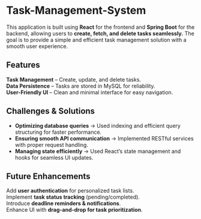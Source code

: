 # **Task-Management-System**  
This application is built using **React** for the frontend and **Spring Boot** for the backend, allowing users to **create, fetch, and delete tasks seamlessly.** The goal is to provide a simple and efficient task management solution with a smooth user experience.  
 
## **Features**  
 **Task Management** – Create, update, and delete tasks.  
 **Data Persistence** – Tasks are stored in MySQL for reliability.  
 **User-Friendly UI** – Clean and minimal interface for easy navigation.  

## **Challenges & Solutions**  
- **Optimizing database queries** → Used indexing and efficient query structuring for faster performance.  
- **Ensuring smooth API communication** → Implemented RESTful services with proper request handling.  
- **Managing state efficiently** → Used React’s state management and hooks for seamless UI updates.  

## **Future Enhancements**  
Add **user authentication** for personalized task lists.   
 Implement **task status tracking** (pending/completed).  
 Introduce **deadline reminders & notifications**.  
 Enhance UI with **drag-and-drop for task prioritization**.  

 
